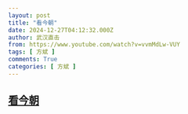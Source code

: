 ```yaml
---
layout: post
title: "看今朝"
date: 2024-12-27T04:12:32.000Z
author: 武汉直击
from: https://www.youtube.com/watch?v=vvmMdLw-VUY
tags: [ 方斌 ]
comments: True
categories: [ 方斌 ]
---
```

<!--1735272752000-->
[看今朝](https://www.youtube.com/watch?v=vvmMdLw-VUY)
------

<div>

</div>
